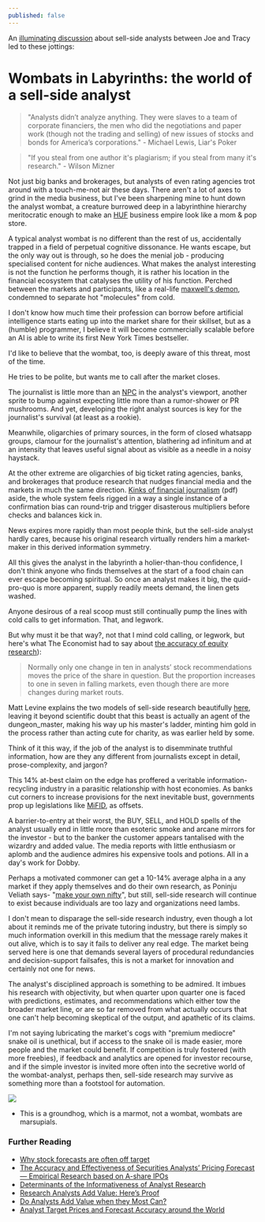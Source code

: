 ```yaml
---
published: false
---
```

An [illuminating discussion](https://www.bloomberg.com/news/audio/2017-09-29/what-a-sell-side-analyst-does-and-how-the-job-has-changed) about sell-side analysts between Joe and Tracy led to these jottings:

# Wombats in Labyrinths: the world of a sell-side analyst

>"Analysts didn’t analyze anything. They were slaves to a team of corporate financiers, the men who did the negotiations and paper work (though not the trading and selling) of new issues of stocks and bonds for America’s corporations." - Michael Lewis, Liar's Poker

> "If you steal from one author it's plagiarism; if you steal from many it's research." 
	- Wilson Mizner 

Not just big banks and brokerages, but analysts of even rating agencies trot around with a touch-me-not air these days. There aren't a lot of axes to grind in the media business, but I've been sharpening mine to hunt down the analyst wombat, a creature burrowed deep in a labyrinthine hierarchy meritocratic enough to make an [HUF](https://en.wikipedia.org/wiki/Hindu_joint_family#Hindu_Undivided_Family) business empire look like a mom & pop store.

A typical analyst wombat is no different than the rest of us, accidentally trapped in a field of perpetual cognitive dissonance. He wants escape, but the only way out is through, so he does the menial job - producing specialised content for niche audiences. What makes the analyst interesting is not the function he performs though, it is rather his location in the financial ecosystem that catalyses the utility of his function. Perched between the markets and participants, like a real-life [maxwell's demon](https://en.wikipedia.org/wiki/Maxwell%27s_demon), condemned to separate hot "molecules" from cold.

I don't know how much time their profession can borrow before artificial intelligence starts eating up into the market share for their skillset, but as a (humble) programmer, I believe it will become commercially scalable before an AI is able to write its first New York Times bestseller. 

I'd like to believe that the wombat, too, is deeply aware of this threat, most of the time.

He tries to be polite, but wants me to call after the market closes.

The journalist is little more than an [NPC](https://en.wikipedia.org/wiki/Non-player_character) in the analyst's viewport, another sprite to bump against expecting little more than a rumor-shower or PR mushrooms. And yet, developing the right analyst sources is key for the journalist's survival (at least as a rookie).

Meanwhile, oligarchies of primary sources, in the form of closed whatsapp groups, clamour for the journalist's attention, blathering ad infinitum and at an intensity that leaves useful signal about as visible as a needle in a noisy haystack.

At the other extreme are oligarchies of big ticket rating agencies, banks, and brokerages that produce research that  nudges financial media and the markets in much the same direction. [Kinks of financial journalism](https://www8.gsb.columbia.edu/financialstudies/sites/financialstudies/files/News%26Finance_Diego%20Garcia_1.pdf) (pdf) aside, the whole system feels rigged in a way a single instance of a confirmation bias can round-trip and trigger disasterous multipliers before checks and balances kick in.

News expires more rapidly than most people think, but the sell-side analyst hardly cares, because his original research virtually renders him a market-maker in this derived information symmetry. 

All this gives the analyst in the labyrinth a holier-than-thou confidence, I don't think anyone who finds themselves at the start of a food chain can ever escape becoming spiritual. So once an analyst makes it big, the quid-pro-quo is more apparent, supply readily meets demand, the linen gets washed.

Anyone desirous of a real scoop must still continually pump the lines with cold calls to get information. That, and legwork.

But why must it be that way?, not that I mind cold calling, or legwork, but here's what The Economist had to say about [the accuracy of equity research](https://www.economist.com/news/finance-and-economics/21594358-bear-market-or-bull-analysts-give-bad-advice-consistently-wrong)):

> Normally only one change in ten in analysts’ stock recommendations moves the price of the share in question. But the proportion increases to one in seven in falling markets, even though there are more changes during market routs.

Matt Levine explains the two models of sell-side research beautifully [here](https://www.bloomberg.com/view/articles/2017-01-20/wall-street-analysts-give-investors-what-they-want), leaving it beyond scientific doubt that this beast is actually an agent of the dungeon_master, making his way up his master's ladder, minting him gold in the process rather than acting cute for charity, as was earlier held by some.

Think of it this way, if the job of the analyst is to disemminate truthful information, how are they any different from journalists except in detail, prose-complexity, and jargon? 

This 14% at-best claim on the edge has proffered a veritable information-recycling industry in a parasitic relationship with host economies. As banks cut corners to increase provisions for the next inevitable bust, governments prop up legislations like [MiFID](https://en.wikipedia.org/wiki/Markets_in_Financial_Instruments_Directive_2004), as offsets.

A barrier-to-entry at their worst, the BUY, SELL, and HOLD spells of the analyst usually end in little more than esoteric smoke and arcane mirrors for the investor - but to the banker the customer appears tantalised with the wizardry and added value. The media reports with little enthusiasm or aplomb and the audience admires his expensive tools and potions. All in a day's work for Dobby.

Perhaps a motivated commoner can get a 10-14% average alpha in a any market if they apply themselves and do their own research, as Poninju Veliath says- "[make your own nifty](http://www.thehindubusinessline.com/markets/forget-the-nifty-make-your-own-index-says-porinju-veliyath/article7896736.ece)", but still, sell-side research will continue to exist because individuals are too lazy and organizations need lambs.

I don't mean to disparage the sell-side research industry, even though a lot about it reminds me of the private tutoring industry, but there is simply so much information overkill in this medium that the message rarely makes it out alive, which is to say it fails to deliver any real edge. The market being served here is one that demands several layers of procedural redundancies and decision-support failsafes, this is not a market for innovation and certainly not one for news.  

The analyst's disciplined approach is something to be admired. It imbues his research with objectivity, but when quarter upon quarter one is faced with predictions, estimates, and recommendations which either tow the broader market line, or are so far removed from what actually occurs that one can't help becoming skeptical of the output, and apathetic of its claims. 

I'm not saying lubricating the market's cogs with "premium mediocre" snake oil is unethical, but if access to the snake oil is made easier, more people and the market could benefit. If competition is truly fostered (with more freebies), if feedback and analytics are opened for investor recourse, and if the simple investor is invited more often into the secretive world of the wombat-analyst, perhaps then, sell-side research may survive as something more than a footstool for automation. 

![](http://assets.nydailynews.com/polopoly_fs/1.154356.1314005363!/img/httpImage/image.jpg_gen/derivatives/landscape_1200/alg-bloomberg-groundhog-jpg.jpg)
* This is a groundhog, which is a marmot, not a wombat, wombats are marsupials.


### Further Reading
- [Why stock forecasts are often off target](http://time.com/money/3894938/why-stock-forecasts-are-often-off-target/)
- [The Accuracy and Effectiveness of Securities Analysts’ Pricing Forecast— Empirical Research based on A-share IPOs](http://www.sciencedirect.com/science/article/pii/S1877050914004827)
- [Determinants of the Informativeness of Analyst Research](https://papers.ssrn.com/sol3/papers.cfm?abstract_id=304483)
- [Research Analysts Add Value: Here’s Proof](https://blogs.cfainstitute.org/investor/2017/01/11/research-analysts-add-value-heres-proof/)
- [Do Analysts Add Value when they Most Can?](http://www.hbs.edu/faculty/Publication%20Files/10-102.pdf)
- [Analyst Target Prices and Forecast Accuracy around the World](https://www.google.co.in/url?sa=t&rct=j&q=&esrc=s&source=web&cd=1&cad=rja&uact=8&ved=0ahUKEwiknvSQw9bWAhXLtY8KHQ3LDj4QFggnMAA&url=http%3A%2F%2Fwww.rotman.utoronto.ca%2FFacultyAndResearch%2FAcademicAreas%2FAccounting%2F-%2Fmedia%2FFiles%2FPrograms-and-Areas%2FAccounting%2FAcademicPapers%2FHTan.pdf&usg=AOvVaw3z8wQTcevd1PlILSqZfbQS)
